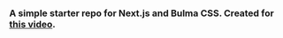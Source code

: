 ### A simple starter repo for Next.js and Bulma CSS. Created for [this video](https://youtu.be/nolv-AJkQQ0).
